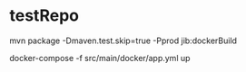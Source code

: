 # testRepo


mvn package -Dmaven.test.skip=true -Pprod jib:dockerBuild

docker-compose -f src/main/docker/app.yml up



